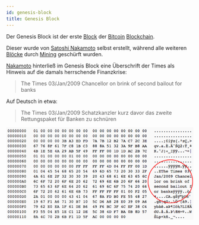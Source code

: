```yaml
---
id: genesis-block
title: Genesis Block
---
```


Der Genesis Block ist der erste [Block](../b/block) der [Bitcoin](../b/bitcoin) [Blockchain](../b/blockchain).

Dieser wurde von [Satoshi Nakamoto](../s/satoshi-nakamoto) selbst erstellt, während alle weiteren [Blöcke](../b/block) durch [Mining](../m/mining) geschürft wurden.

[Nakamoto](../s/satoshi-nakamoto) hinterließ im Genesis Block eine Überschrift der Times als Hinweis auf die damals herrschende Finanzkrise:

> The Times 03/Jan/2009 Chancellor on brink of second bailout for banks

Auf Deutsch in etwa:

> The Times 03/Jan/2009 Schatzkanzler kurz davor das zweite Rettungspaket für Banken zu schnüren

![Genesis-Block](../../static/genesis-block.png)
